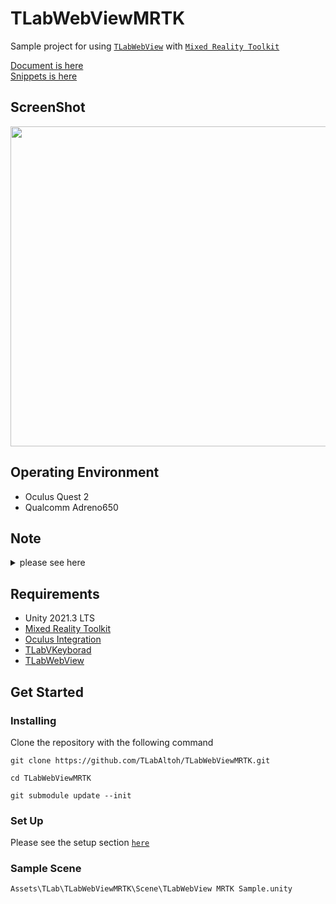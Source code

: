 # TLabWebViewMRTK
Sample project for using [```TLabWebView```](https://github.com/TLabAltoh/TLabWebView.git) with [```Mixed Reality Toolkit```](https://learn.microsoft.com/en-us/windows/mixed-reality/mrtk-unity/mrtk2/?view=mrtkunity-2022-05)

[Document is here](https://tlabgames.gitbook.io/tlabwebview)  
[Snippets is here](https://gist.github.com/TLabAltoh/e0512b3367c25d3e1ec28ddbe95da497#file-tlabwebview-snippets-md)

## ScreenShot
<img src="Media/tlab_webview_mrtk_feature.gif" width="512"></img>

## Operating Environment
- Oculus Quest 2
- Qualcomm Adreno650

## Note

<details><summary>please see here</summary>

### This Repository only for Oculus Quest 2
This is a project I created for Oculus Quest 2, using the MRTK, but it does not work with HoloLens. This is because the WebView used is an Oculus (or Android) dependent system.

</details>

## Requirements
- Unity 2021.3 LTS
- [Mixed Reality Toolkit](https://learn.microsoft.com/ja-jp/windows/mixed-reality/mrtk-unity/mrtk2/?view=mrtkunity-2022-05)
- [Oculus Integration](https://assetstore.unity.com/packages/tools/integration/oculus-integration-deprecated-82022?locale=ja-JP)
- [TLabVKeyborad](https://github.com/TLabAltoh/TLabVKeyborad.git)
- [TLabWebView](https://github.com/TLabAltoh/TLabWebView.git)

## Get Started

### Installing

Clone the repository with the following command

```
git clone https://github.com/TLabAltoh/TLabWebViewMRTK.git

cd TLabWebViewMRTK

git submodule update --init
```

### Set Up
Please see the setup section [```here```](https://github.com/TLabAltoh/TLabWebView.git)

### Sample Scene
```
Assets\TLab\TLabWebViewMRTK\Scene\TLabWebView MRTK Sample.unity
```
